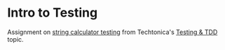 # Intro to Testing	

Assignment on [string calculator testing](https://static1.squarespace.com/static/5c741968bfba3e13975e33a6/t/5ca6614d971a1877cadc4f8a/1554407757512/String+Calculator+Kata+v1.pdf) from Techtonica's [Testing & TDD](https://github.com/Techtonica/curriculum/blob/master/testing-and-tdd/testing-and-tdd.md) topic. 



